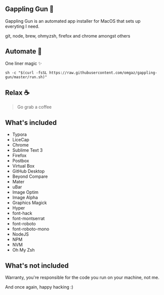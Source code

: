 ## Gappling Gun :gun:

Gappling Gun is an automated app installer for MacOS that sets up everyting I need.

git, node, brew, ohmyzsh, firefox and chrome amongst others

## Automate :robot:

One liner magic :sparkles:

```
sh -c "$(curl -fsSL https://raw.githubusercontent.com/omgaz/gappling-gun/master/run.sh)"
```

## Relax :coffee:

> Go grab a coffee

## What's included

* Typora
* LiceCap
* Chrome
* Sublime Text 3
* Firefox
* Postbox
* Virtual Box
* GitHub Desktop
* Beyond Compare
* Mater
* uBar
* Image Optim
* Image Alpha
* Graphics Magick
* Hyper
* font-hack
* font-montserrat
* font-roboto
* font-roboto-mono
* NodeJS
* NPM
* NVM
* Oh My Zsh

## What's not included

Warranty, you're responsible for the code you run on your machine, not me.

And once again, happy hacking :)
